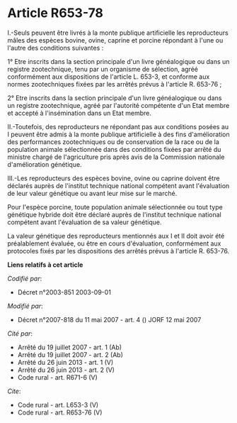 # Article R653-78

I.-Seuls peuvent être livrés à la monte publique artificielle les reproducteurs mâles des espèces bovine, ovine, caprine et
porcine répondant à l'une ou l'autre des conditions suivantes : 

1° Etre inscrits dans la section principale d'un livre généalogique ou dans un registre zootechnique, tenu par un organisme
de sélection, agréé conformément aux dispositions de l'article L. 653-3, et conforme aux normes zootechniques fixées par les
arrêtés prévus à l'article R. 653-76 ; 

2° Etre inscrits dans la section principale d'un livre généalogique ou dans un registre zootechnique, agréé par l'autorité
compétente d'un Etat membre et accepté à l'insémination dans un Etat membre. 

II.-Toutefois, des reproducteurs ne répondant pas aux conditions posées au I peuvent être admis à la monte publique
artificielle à des fins d'amélioration des performances zootechniques ou de conservation de la race ou de la population
animale sélectionnée dans des conditions fixées par arrêté du ministre chargé de l'agriculture pris après avis de la
Commission nationale d'amélioration génétique. 

III.-Les reproducteurs des espèces bovine, ovine ou caprine doivent être déclarés auprès de l'institut technique national
compétent avant l'évaluation de leur valeur génétique ou avant leur mise sur le marché. 

Pour l'espèce porcine, toute population animale sélectionnée ou tout type génétique hybride doit être déclaré auprès de
l'institut technique national compétent avant l'évaluation de sa valeur génétique. 

La valeur génétique des reproducteurs mentionnés aux I et II doit avoir été préalablement évaluée, ou être en cours
d'évaluation, conformément aux protocoles fixés par les dispositions des arrêtés prévus à l'article R. 653-76.

**Liens relatifs à cet article**

_Codifié par_:

  - Décret n°2003-851 2003-09-01

_Modifié par_:

  - Décret n°2007-818 du 11 mai 2007 - art. 4 () JORF 12 mai 2007

_Cité par_:

  - Arrêté du 19 juillet 2007 - art. 1 (Ab)
  - Arrêté du 19 juillet 2007 - art. 2 (Ab)
  - Arrêté du 26 juin 2013 - art. 1 (V)
  - Arrêté du 26 juin 2013 - art. 2 (V)
  - Code rural - art. R671-6 (V)

_Cite_:

  - Code rural - art. L653-3 (V)
  - Code rural - art. R653-76 (V)
